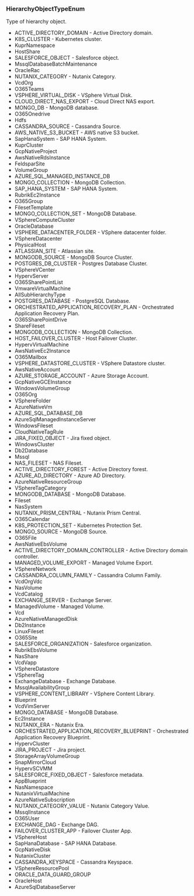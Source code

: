 ### HierarchyObjectTypeEnum
Type of hierarchy object.

- ACTIVE_DIRECTORY_DOMAIN - Active Directory domain.
- K8S_CLUSTER - Kubernetes cluster.
- KuprNamespace
- HostShare
- SALESFORCE_OBJECT - Salesforce object.
- MssqlDatabaseBatchMaintenance
- OracleRac
- NUTANIX_CATEGORY - Nutanix Category.
- VcdOrg
- O365Teams
- VSPHERE_VIRTUAL_DISK - VSphere Virtual Disk.
- CLOUD_DIRECT_NAS_EXPORT - Cloud Direct NAS export.
- MONGO_DB - MongoDB database.
- O365Onedrive
- Hdfs
- CASSANDRA_SOURCE - Cassandra Source.
- AWS_NATIVE_S3_BUCKET - AWS native S3 bucket.
- SapHanaSystem - SAP HANA System.
- KuprCluster
- GcpNativeProject
- AwsNativeRdsInstance
- FeldsparSite
- VolumeGroup
- AZURE_SQL_MANAGED_INSTANCE_DB
- MONGO_COLLECTION - MongoDB Collection.
- SAP_HANA_SYSTEM - SAP HANA System.
- RubrikEc2Instance
- O365Group
- FilesetTemplate
- MONGO_COLLECTION_SET - MongoDB Database.
- VSphereComputeCluster
- OracleDatabase
- VSPHERE_DATACENTER_FOLDER - VSphere datacenter folder.
- VSphereDatacenter
- PhysicalHost
- ATLASSIAN_SITE - Atlassian site.
- MONGODB_SOURCE - MongoDB Source Cluster.
- POSTGRES_DB_CLUSTER - Postgres Database Cluster.
- VSphereVCenter
- HypervServer
- O365SharePointList
- VmwareVirtualMachine
- AllSubHierarchyType
- POSTGRES_DATABASE - PostgreSQL Database.
- ORCHESTRATED_APPLICATION_RECOVERY_PLAN - Orchestrated Application Recovery Plan.
- O365SharePointDrive
- ShareFileset
- MONGODB_COLLECTION - MongoDB Collection.
- HOST_FAILOVER_CLUSTER - Host Failover Cluster.
- HypervVirtualMachine
- AwsNativeEc2Instance
- O365Mailbox
- VSPHERE_DATASTORE_CLUSTER - VSphere Datastore cluster.
- AwsNativeAccount
- AZURE_STORAGE_ACCOUNT - Azure Storage Account.
- GcpNativeGCEInstance
- WindowsVolumeGroup
- O365Org
- VSphereFolder
- AzureNativeVm
- AZURE_SQL_DATABASE_DB
- AzureSqlManagedInstanceServer
- WindowsFileset
- CloudNativeTagRule
- JIRA_FIXED_OBJECT - Jira fixed object.
- WindowsCluster
- Db2Database
- Mssql
- NAS_FILESET - NAS Fileset.
- ACTIVE_DIRECTORY_FOREST - Active Directory forest.
- AZURE_AD_DIRECTORY - Azure AD Directory.
- AzureNativeResourceGroup
- VSphereTagCategory
- MONGODB_DATABASE - MongoDB Database.
- Fileset
- NasSystem
- NUTANIX_PRISM_CENTRAL - Nutanix Prism Central.
- O365Calendar
- K8S_PROTECTION_SET - Kubernetes Protection Set.
- MONGO_SOURCE - MongoDB Source.
- O365File
- AwsNativeEbsVolume
- ACTIVE_DIRECTORY_DOMAIN_CONTROLLER - Active Directory domain controller.
- MANAGED_VOLUME_EXPORT - Managed Volume Export.
- VSphereNetwork
- CASSANDRA_COLUMN_FAMILY - Cassandra Column Family.
- VcdOrgVdc
- NasVolume
- VcdCatalog
- EXCHANGE_SERVER - Exchange Server.
- ManagedVolume - Managed Volume.
- Vcd
- AzureNativeManagedDisk
- Db2Instance
- LinuxFileset
- O365Site
- SALESFORCE_ORGANIZATION - Salesforce organization.
- RubrikEbsVolume
- NasShare
- VcdVapp
- VSphereDatastore
- VSphereTag
- ExchangeDatabase - Exchange Database.
- MssqlAvailabilityGroup
- VSPHERE_CONTENT_LIBRARY - VSphere Content Library.
- Blueprint
- VcdVimServer
- MONGO_DATABASE - MongoDB Database.
- Ec2Instance
- NUTANIX_ERA - Nutanix Era.
- ORCHESTRATED_APPLICATION_RECOVERY_BLUEPRINT - Orchestrated Application Recovery Blueprint.
- HypervCluster
- JIRA_PROJECT - Jira project.
- StorageArrayVolumeGroup
- SnapMirrorCloud
- HypervSCVMM
- SALESFORCE_FIXED_OBJECT - Salesforce metadata.
- AppBlueprint
- NasNamespace
- NutanixVirtualMachine
- AzureNativeSubscription
- NUTANIX_CATEGORY_VALUE - Nutanix Category Value.
- MssqlInstance
- O365User
- EXCHANGE_DAG - Exchange DAG.
- FAILOVER_CLUSTER_APP - Failover Cluster App.
- VSphereHost
- SapHanaDatabase - SAP HANA Database.
- GcpNativeDisk
- NutanixCluster
- CASSANDRA_KEYSPACE - Cassandra Keyspace.
- VSphereResourcePool
- ORACLE_DATA_GUARD_GROUP
- OracleHost
- AzureSqlDatabaseServer
